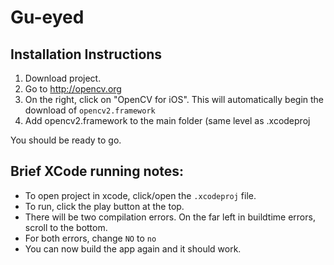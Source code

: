 # Gu-eyed

## Installation Instructions

1. Download project.
2. Go to http://opencv.org
2. On the right, click on "OpenCV for iOS". This will automatically begin the download of `opencv2.framework`
3. Add opencv2.framework to the main folder (same level as .xcodeproj

You should be ready to go.


## Brief XCode running notes:
- To open project in xcode, click/open the `.xcodeproj` file.
- To run, click the play button at the top.
- There will be two compilation errors. On the far left in buildtime errors, scroll to the bottom.
- For both errors, change `NO` to `no`
- You can now build the app again and it should work.
